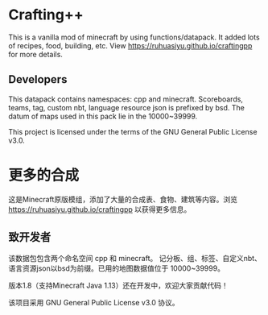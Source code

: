 # Crafting++
This is a vanilla mod of minecraft by using functions/datapack. 
It added lots of recipes, food, building, etc.
View https://ruhuasiyu.github.io/craftingpp for more details.

## Developers
This datapack contains namespaces: cpp and minecraft.
Scoreboards, teams, tag, custom nbt, language resource json is prefixed by bsd.
The datum of maps used in this pack lie in the 10000~39999.

This project is licensed under the terms of the GNU General Public License v3.0.

# 更多的合成
这是Minecraft原版模组，添加了大量的合成表、食物、建筑等内容。浏览 https://ruhuasiyu.github.io/craftingpp 以获得更多信息。

## 致开发者
该数据包包含两个命名空间 cpp 和 minecraft。
记分板、组、标签、自定义nbt、语言资源json以bsd为前缀。已用的地图数据值位于 10000~39999。

版本1.8（支持Minecraft Java 1.13）还在开发中，欢迎大家贡献代码！

该项目采用 GNU General Public License v3.0 协议。